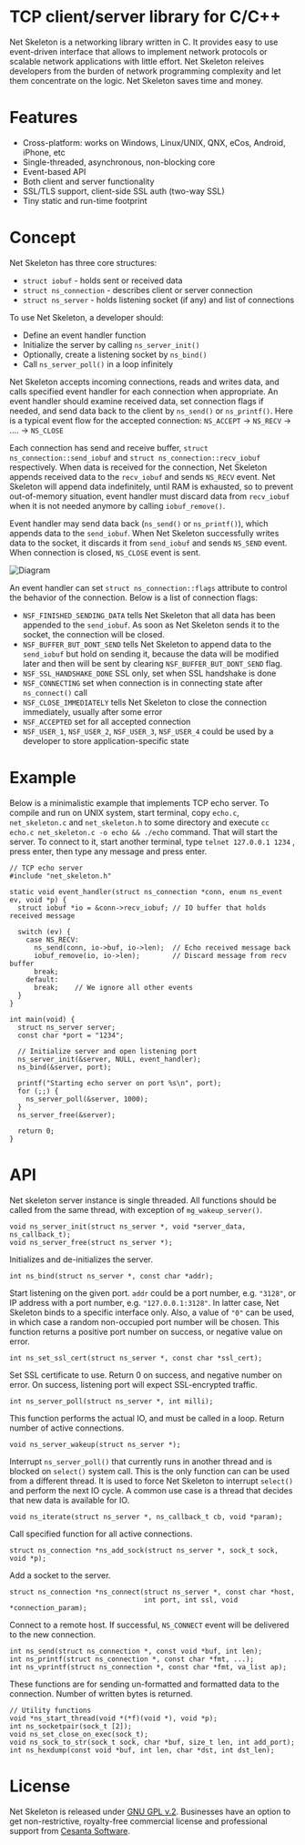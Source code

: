 TCP client/server library for C/C++
===================================

Net Skeleton is a networking library written in C.
It provides easy to use event-driven interface that allows to implement
network protocols or scalable network applications  with little effort.
Net Skeleton releives developers from the burden of network programming
complexity and let them concentrate on the logic.
Net Skeleton saves time and money.

# Features

   * Cross-platform: works on Windows, Linux/UNIX, QNX, eCos, Android, iPhone, etc
   * Single-threaded, asynchronous, non-blocking core
   * Event-based API
   * Both client and server functionality
   * SSL/TLS support, client-side SSL auth (two-way SSL)
   * Tiny static and run-time footprint

# Concept

Net Skeleton has three core structures:

   * `struct iobuf` - holds sent or received data
   * `struct ns_connection` - describes client or server connection
   * `struct ns_server` - holds listening socket (if any) and list of
      connections

To use Net Skeleton, a developer should:

   * Define an event handler function
   * Initialize the server by calling `ns_server_init()`
   * Optionally, create a listening socket by `ns_bind()`
   * Call `ns_server_poll()` in a loop infinitely

Net Skeleton accepts incoming connections, reads and writes data, and
calls specified event handler for each connection when appropriate. An
event handler should examine received data, set connection flags if needed,
and send data back to the client by `ns_send()` or `ns_printf()`. Here is a
typical event flow for the accepted connection:
`NS_ACCEPT` -> `NS_RECV` -> .... -> `NS_CLOSE`

Each connection has send and receive buffer, `struct ns_connection::send_iobuf`
and `struct ns_connection::recv_iobuf` respectively. When data is received
for the connection, Net Skeleton appends received data to the `recv_iobuf` and
sends `NS_RECV` event. Net Skeleton will append data indefinitely, until
RAM is exhausted, so to prevent out-of-memory situation, event handler must
discard data from `recv_iobuf` when it is not needed anymore by calling
`iobuf_remove()`.

Event handler may send data back (`ns_send()` or
`ns_printf()`), which appends data to the `send_iobuf`. When Net Skeleton
successfully writes data to the socket, it discards it from `send_iobuf` and
sends `NS_SEND` event. When connection is closed, `NS_CLOSE` event is sent.

![Diagram](http://cesanta.com/images/net_skeleton/iobuf.png)

An event handler can set `struct ns_connection::flags` attribute to control
the behavior of the connection.  Below is a list of connection flags:

   * `NSF_FINISHED_SENDING_DATA` tells Net Skeleton that all data has been
      appended to the `send_iobuf`. As soon as Net Skeleton sends it to the
      socket, the connection will be closed.
   * `NSF_BUFFER_BUT_DONT_SEND` tells Net Skeleton to append data to the
      `send_iobuf` but hold on sending it, because the data will be modified
      later and then will be sent by clearing `NSF_BUFFER_BUT_DONT_SEND` flag.
   * `NSF_SSL_HANDSHAKE_DONE` SSL only, set when SSL handshake is done
   * `NSF_CONNECTING` set when connection is in connecting state after
      `ns_connect()` call
   * `NSF_CLOSE_IMMEDIATELY` tells Net Skeleton to close the connection
      immediately, usually after some error
   * `NSF_ACCEPTED` set for all accepted connection
   * `NSF_USER_1`, `NSF_USER_2`, `NSF_USER_3`, `NSF_USER_4` could be
      used by a developer to store application-specific state
      
# Example

Below is a minimalistic example that implements TCP echo server. To compile
and run on UNIX system, start terminal, copy `echo.c`, `net_skeleton.c` and
`net_skeleton.h` to some directory and execute
`cc echo.c net_skeleton.c -o echo && ./echo` command. That will start the
server. To connect to it, start another terminal, type
`telnet 127.0.0.1 1234` , press enter, then type any message and press enter.

    // TCP echo server
    #include "net_skeleton.h"

    static void event_handler(struct ns_connection *conn, enum ns_event ev, void *p) {
      struct iobuf *io = &conn->recv_iobuf; // IO buffer that holds received message

      switch (ev) {
        case NS_RECV:
          ns_send(conn, io->buf, io->len);  // Echo received message back
          iobuf_remove(io, io->len);        // Discard message from recv buffer
          break;
        default:
          break;    // We ignore all other events
      }
    }

    int main(void) {
      struct ns_server server;
      const char *port = "1234";

      // Initialize server and open listening port
      ns_server_init(&server, NULL, event_handler);
      ns_bind(&server, port);

      printf("Starting echo server on port %s\n", port);
      for (;;) {
        ns_server_poll(&server, 1000);
      }
      ns_server_free(&server);

      return 0;
    }

# API

Net skeleton server instance is single threaded. All functions should be
called from the same thread, with exception of `mg_wakeup_server()`.

    void ns_server_init(struct ns_server *, void *server_data, ns_callback_t);
    void ns_server_free(struct ns_server *);

Initializes and de-initializes the server.

    int ns_bind(struct ns_server *, const char *addr);

Start listening on the given port. `addr` could be a port number,
e.g. `"3128"`, or IP address with a port number, e.g. `"127.0.0.1:3128"`.
In latter case, Net Skeleton binds to a specific interface only. Also,
a value of `"0"` can be used, in which case a random non-occupied port number
will be chosen. This function returns a positive port number on success, or
negative value on error.

    int ns_set_ssl_cert(struct ns_server *, const char *ssl_cert);

Set SSL certificate to use. Return 0 on success, and negative number on error.
On success, listening port will expect SSL-encrypted traffic.

    int ns_server_poll(struct ns_server *, int milli);

This function performs the actual IO, and must be called in a loop.
Return number of active connections.

    void ns_server_wakeup(struct ns_server *);

Interrupt `ns_server_poll()` that currently runs in another thread and is
blocked on `select()` system call. This is the only function can can be
used from a different thread. It is used to force Net Skeleton to
interrupt `select()` and perform the next IO cycle. A common use case is
a thread that decides that new data is available for IO.

    void ns_iterate(struct ns_server *, ns_callback_t cb, void *param);

Call specified function for all active connections.

    struct ns_connection *ns_add_sock(struct ns_server *, sock_t sock, void *p);

Add a socket to the server.

    struct ns_connection *ns_connect(struct ns_server *, const char *host,
                                     int port, int ssl, void *connection_param);

Connect to a remote host. If successful, `NS_CONNECT` event will be delivered
to the new connection.

    int ns_send(struct ns_connection *, const void *buf, int len);
    int ns_printf(struct ns_connection *, const char *fmt, ...);
    int ns_vprintf(struct ns_connection *, const char *fmt, va_list ap);

These functions are for sending un-formatted and formatted data to the
connection. Number of written bytes is returned.

    // Utility functions
    void *ns_start_thread(void *(*f)(void *), void *p);
    int ns_socketpair(sock_t [2]);
    void ns_set_close_on_exec(sock_t);
    void ns_sock_to_str(sock_t sock, char *buf, size_t len, int add_port);
    int ns_hexdump(const void *buf, int len, char *dst, int dst_len);


# License

Net Skeleton is released under
[GNU GPL v.2](http://www.gnu.org/licenses/old-licenses/gpl-2.0.html).
Businesses have an option to get non-restrictive, royalty-free commercial
license and professional support from
[Cesanta Software](http://cesanta.com).
